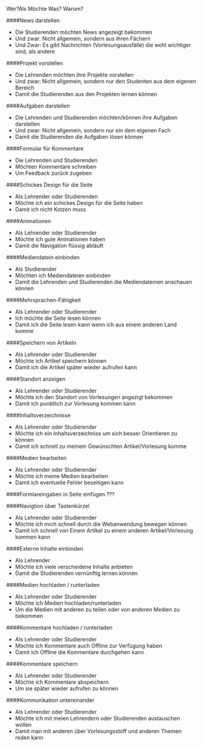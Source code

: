 Wer?Als
Möchte Was?
Warum?

####News darstellen
- Die Studierenden möchten News angezeigt bekommen
- Und zwar: Nicht allgemein, sondern aus ihren Fächern
- Und Zwar: Es gibt Nachrichten (Vorlesungsausfälle) die wohl wichtiger sind, als andere

####Projekt vorstellen
- Die Lehrenden möchten ihre Projekte vorstellen
- Und zwar: Nicht allgemein, sondern nur den Studenten aus dem eigenen Bereich
- Damit die Studierenden aus den Projekten lernen können

####Aufgaben darstellen
- Die Lehrenden und Studierenden möchten/können ihre Aufgaben darstellen
- Und zwar: Nicht allgemein, sondern nur ein dem eigenen Fach
- Damit die Studierenden die Aufgaben lösen können

####Formular für Kommentare
- Die Lehrenden und Studierenden
- Möchten Kommentare schreiben
- Um Feedback zurück zugeben

####Schickes Design für die Seite
- Als Lehrender oder Studierenden
- Möchte ich ein schickes Design für die Seite haben
- Damit ich nicht Kotzen muss

####Animationen
- Als Lehrender oder Studierender
- Möchte ich gute Animationen haben
- Damit die Navigation flüssig abläuft

####Mediendatein einbinden
- Als Studierender
- Möchten ich Mediendateien einbinden
- Damit die Lehrenden und Studierenden die Mediendateinen anschauen können

####Mehrsprachen-Fähigkeit
- Als Lehrender oder Studierender
- Ich möchte die Seite lesen können
- Damit ich die Seite lesen kann wenn ich aus einem anderen Land komme

####Speichern von Artikeln
- Als Lehrender oder Studierender
- Möchte ich Artikel speichern können
- Damit ich die Artikel später wieder aufrufen kann

####Standort anzeigen
- Als Lehrender oder Studierender
- Möchte ich den Standort von Vorlesungen angezigt bekommen
- Damit ich punktlich zur Vorlesung kommen kann

####Inhaltsverzeichnisse
- Als Lehrender oder Studierender
- Möchte ich ein Inhaltsverzeichniss um sich besser Orientieren zu können
- Damit ich schnell zu meinem Gewünschten Artikel/Vorlesung komme

####Medien bearbeiten
- Als Lehrender oder Studierender
- Möchte ich meine Medien bearbeiten
- Damit ich eventuelle Fehler beseitigen kann

####Formlareingaben in Seite einfügen ???

####Navigtion über Tastenkürzel
- Als Lehrender oder Studierender
- Möchte ich mich schnell durch die Webanwendung bewegen können
- Damit ich schnell von Einem Artikel zu einem anderen Artikel/Vorlesung kommen kann

####Externe Inhalte einbinden
- Als Lehrender
- Möchte ich viele verscheidene Inhalte anbieten
- Damit die Studierenden vernünftig lernen können

####Medien hochladen / runterladen
- Als Lehrender oder Studierender
- Möchte ich Medien hochladen/runterladen
- Um die Medien mit anderen zu teilen oder von anderen Medien zu bekommen

####Kommentare hochladen / runterladen
- Als Lehrender oder Studierender
- Möchte ich Kommentare auch Offline zur Verfügung haben
- Damit ich Offline die Kommentare durchgehen kann

####Kommentare speichern
- Als Lehrender oder Studierender
- Möchte ich Kommentare abspeichern
- Um sie später wieder aufrufen zu können

####Kommunikation untereinander
- Als Lehrender oder Studierender
- Möchte ich mit meien Lehrendern oder Studierenden austauschen wollen
- Damit man mit anderen über Vorlesungsstoff und anderen Themen reden kann


